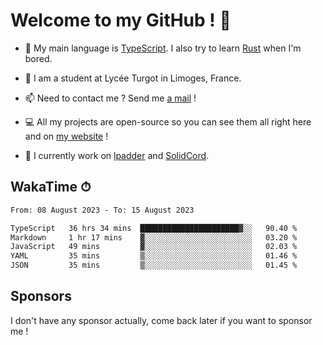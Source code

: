 # Welcome to my GitHub ! 🌃

- 🔭 My main language is [TypeScript](https://www.typescriptlang.org/). I also try to learn [Rust](https://www.rust-lang.org/) when I'm bored. 

- 🌱 I am a student at Lycée Turgot in Limoges, France.

- 📫 Need to contact me ? Send me <a href="mailto:mikkel@milescode.dev">a mail</a> !

- 💻 All my projects are open-source so you can see them all right here and on <a href="https://www.vexcited.ml">my website</a> !

- 👀 I currently work on [lpadder](https://github.com/Vexcited/lpadder) and [SolidCord](https://github.com/Vexcited/SolidCord).

## WakaTime ⏱

<!--START_SECTION:waka-->

```txt
From: 08 August 2023 - To: 15 August 2023

TypeScript   36 hrs 34 mins  ██████████████████████▓░░   90.40 %
Markdown     1 hr 17 mins    ▓░░░░░░░░░░░░░░░░░░░░░░░░   03.20 %
JavaScript   49 mins         ▓░░░░░░░░░░░░░░░░░░░░░░░░   02.03 %
YAML         35 mins         ▒░░░░░░░░░░░░░░░░░░░░░░░░   01.46 %
JSON         35 mins         ▒░░░░░░░░░░░░░░░░░░░░░░░░   01.45 %
```

<!--END_SECTION:waka-->

## Sponsors

I don't have any sponsor actually, come back later if you want to sponsor me !
